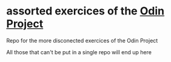 # assorted exercices of the [Odin Project](http://theodinproject.com)

Repo for the more disconected exercices of the Odin Project 

All those that can't be put in a single repo will end up here